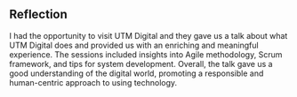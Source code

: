 ## Reflection
I had the opportunity to visit UTM Digital and they gave us a talk about what UTM Digital does and provided us with an enriching and meaningful experience. The sessions included insights into Agile methodology, Scrum framework, and tips for system development. Overall, the talk gave us a good understanding of the digital world, promoting a responsible and human-centric approach to using technology. 

